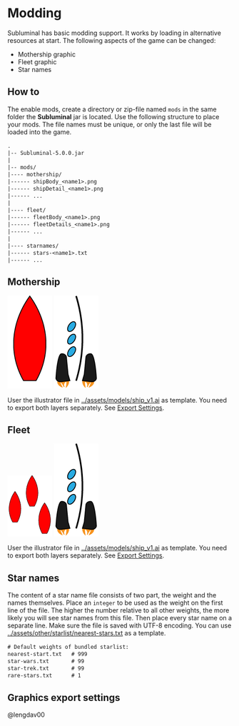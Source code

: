 # Modding
Subluminal has basic modding support. It works by loading in alternative resources at start. The following aspects of the game can be changed:

- Mothership graphic
- Fleet graphic
- Star names

## How to
The enable mods, create a directory or zip-file named ``mods`` in the same folder the **Subluminal** jar is located.
Use the following structure to place your mods. The file names must be unique, or only the last file will be loaded into the game.

```
.
|-- Subluminal-5.0.0.jar
|
|-- mods/
|---- mothership/
|------ shipBody_<name1>.png
|------ shipDetail_<name1>.png
|------ ...
|
|---- fleet/
|------ fleetBody_<name1>.png
|------ fleetDetails_<name1>.png
|------ ...
|
|---- starnames/
|------ stars-<name1>.txt
|------ ...
```
## Mothership
![Mothership Body](../app/src/main/java/tech/subluminal/resources/100w/shipBody.png)  ![Mothership Details](../app/src/main/java/tech/subluminal/resources/100w/shipDetails.png)  

User the illustrator file in [../assets/models/ship_v1.ai](../assets/models/ship_v1.ai) as template. You need to export both layers separately. See [Export Settings](#-graphics-export-settings).

## Fleet
![Fleet Body](../app/src/main/java/tech/subluminal/resources/100w/fleetBody.png)  ![Fleet Details](../app/src/main/java/tech/subluminal/resources/100w/shipDetails.png)

User the illustrator file in [../assets/models/ship_v1.ai](../assets/models/fleet_v1.ai) as template. You need to export both layers separately. See [Export Settings](#-graphics-export-settings).

## Star names
The content of a star name file consists of two part, the weight and the names themselves. Place an ``integer`` to be used as the weight on the first line of the file. The higher the number relative to all other weights, the more likely you will see star names from this file. Then place every star name on a separate line. Make sure the file is saved with UTF-8 encoding. You can use [../assets/other/starlist/nearest-stars.txt](../assets/other/starlist/nearest-stars.txt) as a template.

```
# Default weights of bundled starlist:
nearest-start.txt   # 999
star-wars.txt       # 99
star-trek.txt       # 99
rare-stars.txt      # 1
```

## Graphics export settings
@lengdav00